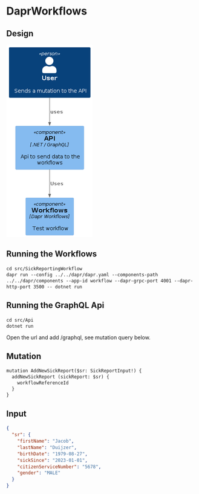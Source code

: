 # DaprWorkflows

## Design

![Design](./docs/context.png)

## Running the Workflows

```
cd src/SickReportingWorkflow
dapr run --config ../../dapr/dapr.yaml --components-path ../../dapr/components --app-id workflow --dapr-grpc-port 4001 --dapr-http-port 3500 -- dotnet run
```

## Running the GraphQL Api

```
cd src/Api
dotnet run
```

Open the url and add /graphql, see mutation query below.

## Mutation

```
mutation AddNewSickReport($sr: SickReportInput!) {
  addNewSickReport (sickReport: $sr) {
    workflowReferenceId
  }
}
```

## Input

```json
{
  "sr": {
    "firstName": "Jacob",
    "lastName": "Duijzer",
    "birthDate": "1979-08-27",
    "sickSince": "2023-01-01",
    "citizenServiceNumber": "5678",
    "gender": "MALE"
  }
}

